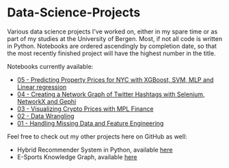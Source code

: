 # Data-Science-Projects

Various data science projects I've worked on, either in my spare time or as part of my studies at the University of Bergen. Most, if not all code is written in Python. Notebooks are ordered ascendingly by completion date, so that the most recently finished project will have the highest number in the title.

Notebooks currently available:

- [05 - Predicting Property Prices for NYC with XGBoost, SVM, MLP and Linear regression](https://github.com/SebastianRokholt/Data-Science-Projects/blob/master/01%20-%20Predicting%20Property%20Prices%20for%20NYC%20with%20XGBoost%2C%20SVM%2C%20MLP%20and%20Linear%20regression.ipynb)
- [04 - Creating a Network Graph of Twitter Hashtags with Selenium, NetworkX and Gephi](https://github.com/SebastianRokholt/Data-Science-Projects/blob/master/02%20-%20Creating%20a%20Network%20Graph%20of%20Twitter%20Hashtags%20with%20Python%2C%20NetworkX%20and%20Gephi.ipynb)
- [03 - Visualizing Crypto Prices with MPL Finance](https://github.com/SebastianRokholt/Data-Science-Projects/blob/master/Projects/Visualizing%20Crypto%20Prices%20with%20MPL%20Finance.ipynb)
- [02 - Data Wrangling](https://github.com/SebastianRokholt/Data-Science-Projects/blob/master/Projects/Data_Wrangling.ipynb)
- [01 - Handling Missing Data and Feature Engineering](https://github.com/SebastianRokholt/Data-Science-Projects/blob/master/Projects/Missing_Data_and_Feature_Extraction.ipynb)

Feel free to check out my other projects here on GitHub as well: <br>

- Hybrid Recommender System in Python, available [here](https://github.com/SebastianRokholt/Hybrid-Recommender-System)
- E-Sports Knowledge Graph, available [here](https://github.com/Jonnashell/info216-groupproject)
